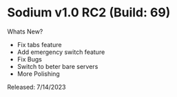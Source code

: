 # Sodium v1.0 RC2 (Build: 69)

Whats New?

- Fix tabs feature
- Add emergency switch feature
- Fix Bugs
- Switch to beter bare servers
- More Polishing

Released: 7/14/2023
